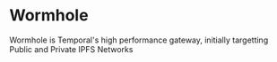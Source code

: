 # Wormhole
Wormhole is Temporal's high performance gateway, initially targetting Public and Private IPFS Networks
